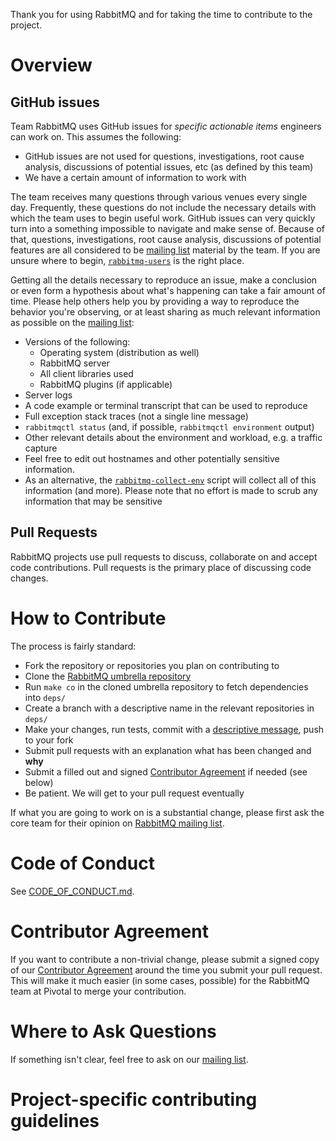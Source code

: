 Thank you for using RabbitMQ and for taking the time to contribute to the project.

# Overview

## GitHub issues

Team RabbitMQ uses GitHub issues for _specific actionable items_ engineers can work on. This assumes the following:

* GitHub issues are not used for questions, investigations, root cause analysis, discussions of potential issues, etc (as defined by this team)
* We have a certain amount of information to work with

The team receives many questions through various venues every single day. Frequently, these questions do not include the necessary details with which the team uses to begin useful work. GitHub issues can very quickly turn into a something impossible to navigate and make sense of. Because of that, questions, investigations, root cause analysis, discussions of potential features are all considered to be [mailing list][rmq-users] material by the team. If you are unsure where to begin, [`rabbitmq-users`][rmq-users] is the right place.

Getting all the details necessary to reproduce an issue, make a conclusion or even form a hypothesis about what's happening can take a fair amount of time. Please help others help you by providing a way to reproduce the behavior you're observing, or at least sharing as much relevant information as possible on the [mailing list][rmq-users]:

* Versions of the following:
    * Operating system (distribution as well)
    * RabbitMQ server
    * All client libraries used
    * RabbitMQ plugins (if applicable)
* Server logs
* A code example or terminal transcript that can be used to reproduce
* Full exception stack traces (not a single line message)
* `rabbitmqctl status` (and, if possible, `rabbitmqctl environment` output)
* Other relevant details about the environment and workload, e.g. a traffic capture
* Feel free to edit out hostnames and other potentially sensitive information.
* As an alternative, the [`rabbitmq-collect-env`][rmq-collect-env] script will collect all of this information (and more). Please note that no effort is made to scrub any information that may be sensitive

## Pull Requests

RabbitMQ projects use pull requests to discuss, collaborate on and accept code contributions. Pull requests is the primary place of discussing code changes.

# How to Contribute

The process is fairly standard:

 * Fork the repository or repositories you plan on contributing to
 * Clone the [RabbitMQ umbrella repository][rmq-umbrella-repo]
 * Run `make co` in the cloned umbrella repository to fetch dependencies into `deps/`
 * Create a branch with a descriptive name in the relevant repositories in `deps/`
 * Make your changes, run tests, commit with a [descriptive message][git-commit-msgs], push to your fork
 * Submit pull requests with an explanation what has been changed and **why**
 * Submit a filled out and signed [Contributor Agreement][ca-agreement] if needed (see below)
 * Be patient. We will get to your pull request eventually

If what you are going to work on is a substantial change, please first ask the core team for their opinion on [RabbitMQ mailing list][rmq-users].

# Code of Conduct

See [CODE_OF_CONDUCT.md](./CODE_OF_CONDUCT.md).

# Contributor Agreement

If you want to contribute a non-trivial change, please submit a signed copy of our [Contributor Agreement][ca-agreement] around the time you submit your pull request. This will make it much easier (in some cases, possible) for the RabbitMQ team at Pivotal to merge your contribution.

# Where to Ask Questions

If something isn't clear, feel free to ask on our [mailing list][rmq-users].

[rmq-collect-env]: https://github.com/rabbitmq/support-tools/blob/master/scripts/rabbitmq-collect-env
[rmq-umbrella-repo]: https://github.com/rabbitmq/rabbitmq-public-umbrella
[git-commit-msgs]: http://tbaggery.com/2008/04/19/a-note-about-git-commit-messages.html
[rmq-users]: https://groups.google.com/forum/#!forum/rabbitmq-users
[ca-agreement]: https://github.com/rabbitmq/ca#how-to-submit

# Project-specific contributing guidelines
